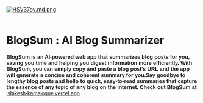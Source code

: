 <!-- Add Google Fonts link in the head section -->
<head>
  <link href="https://fonts.googleapis.com/css?family=Poppins" rel="stylesheet">
</head>

<!-- Add HTML code in the body section -->
<body> 
  <a href="ishikesh-kamalogue.vercel.app"><img src="https://iili.io/HSV37ov.md.png" alt="HSV37ov.md.png" border="0"></a> <br> <br> <h1><strong>BlogSum : AI Blog Summarizer</strong> </h1>
  <span style="font-family: 'Poppins', sans-serif;"><strong>BlogSum is an AI-powered web app that summarizes blog posts for you, saving you time and helping you digest information more efficiently. With BlogSum, you can simply copy and paste a blog post's URL and the app will generate a concise and coherent summary for you.Say goodbye to lengthy blog posts and hello to quick, easy-to-read summaries that capture the essence of any topic of any blog on the internet. Check out BlogSum at </strong></span> <a href="ishikesh-kamalogue.vercel.appp" style="font-family: 'Poppins', sans-serif;">ishikesh-kamalogue.vercel.app</a>
</body>
